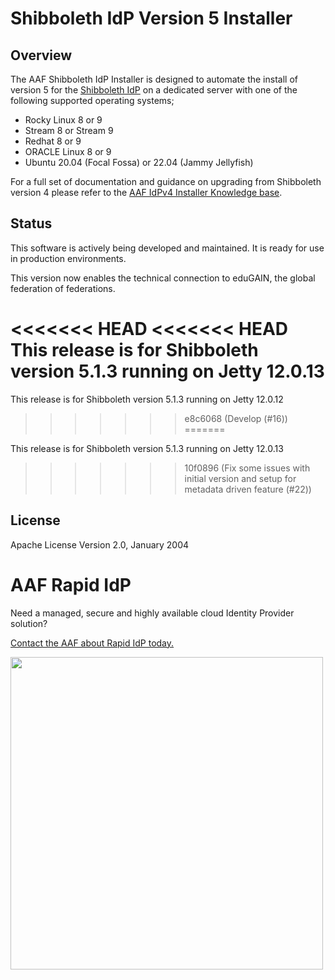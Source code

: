 # Shibboleth IdP Version 5 Installer

## Overview
The AAF Shibboleth IdP Installer is designed to automate the install of version 5 for the [Shibboleth IdP](https://shibboleth.atlassian.net/wiki/spaces/IDP5/overview) on a dedicated server with one of the following supported operating systems;
* Rocky Linux 8 or 9
* Stream 8 or Stream 9
* Redhat 8 or 9
* ORACLE Linux 8 or 9
* Ubuntu 20.04 (Focal Fossa) or 22.04 (Jammy Jellyfish)

For a full set of documentation and guidance on upgrading from Shibboleth version 4 please refer to the [AAF IdPv4 Installer Knowledge base](https://support.aaf.edu.au/support/solutions/articles/19000159910-shibboleth-idp-version-5-installer).

## Status
This software is actively being developed and maintained. It is ready for use in production environments.

This version now enables the technical connection to eduGAIN, the global federation of federations.

<<<<<<< HEAD
<<<<<<< HEAD
This release is for Shibboleth version 5.1.3 running on Jetty 12.0.13
=======
This release is for Shibboleth version 5.1.3 running on Jetty 12.0.12
>>>>>>> e8c6068 (Develop (#16))
=======

This release is for Shibboleth version 5.1.3 running on Jetty 12.0.13

>>>>>>> 10f0896 (Fix some issues with initial version and setup for metadata driven feature (#22))

## License
Apache License Version 2.0, January 2004

# AAF Rapid IdP

Need a managed, secure and highly available cloud Identity Provider solution?

[Contact the AAF about Rapid IdP today.](https://aaf.edu.au/rapid/)

[<img src="https://aaf.edu.au/images/Rapid-IdP.png"  width="500"/>](https://aaf.edu.au/rapid/)

